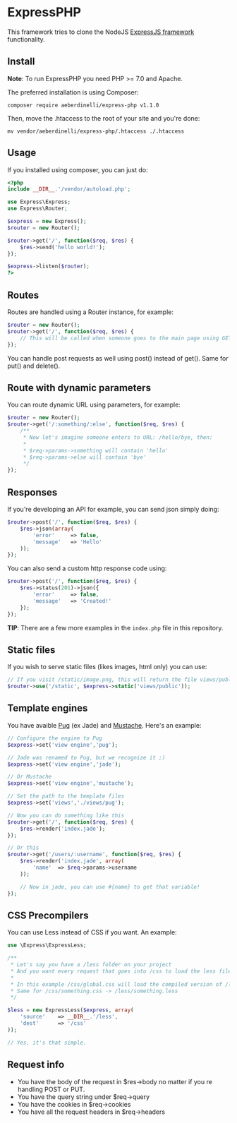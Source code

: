 # ExpressPHP
This framework tries to clone the NodeJS [ExpressJS framework](https://www.npmjs.com/package/express) functionality.

## Install
**Note**: To run ExpressPHP you need PHP >= 7.0 and Apache.

The preferred installation is using Composer:

`composer require aeberdinelli/express-php v1.1.0`

Then, move the .htaccess to the root of your site and you're done:

`mv vendor/aeberdinelli/express-php/.htaccess ./.htaccess`

## Usage
If you installed using composer, you can just do:

```php
<?php
include __DIR__.'/vendor/autoload.php';

use Express\Express;
use Express\Router;

$express = new Express();
$router = new Router();

$router->get('/', function($req, $res) {
	$res->send('hello world!');
});

$express->listen($router);
?>
```

## Routes
Routes are handled using a Router instance, for example:

```php
$router = new Router();
$router->get('/', function($req, $res) {
    // This will be called when someone goes to the main page using GET method.
});
```

You can handle post requests as well using post() instead of get(). Same for put() and delete().

## Route with dynamic parameters
You can route dynamic URL using parameters, for example:

```php
$router = new Router();
$router->get('/:something/:else', function($req, $res) {
    /**
     * Now let's imagine someone enters to URL: /hello/bye, then:
     *
     * $req->params->something will contain 'hello'
     * $req->params->else will contain 'bye'
     */
});
```

## Responses
If you're developing an API for example, you can send json simply doing:

```php
$router->post('/', function($req, $res) {
	$res->json(array(
		'error'		=> false,
		'message'	=> 'Hello'
	));
});
```

You can also send a custom http response code using:

```php
$router->post('/', function($req, $res) {
	$res->status(201)->json({
		'error'		=> false,
		'message'	=> 'Created!'
	});
});
```

**TIP**: There are a few more examples in the `index.php` file in this repository.

## Static files
If you wish to serve static files (likes images, html only) you can use:

```php
// If you visit /static/image.png, this will return the file views/public/image.png
$router->use('/static', $express->static('views/public'));
```

## Template engines
You have avaible [Pug](https://pugjs.org) (ex Jade) and [Mustache](https://mustache.github.io/). Here's an example:

```php
// Configure the engine to Pug
$express->set('view engine','pug');

// Jade was renamed to Pug, but we recognize it ;)
$express->set('view engine','jade');

// Or Mustache
$express->set('view engine','mustache');

// Set the path to the template files
$express->set('views','./views/pug');

// Now you can do something like this
$router->get('/', function($req, $res) {
	$res->render('index.jade');
});

// Or this
$router->get('/users/:username', function($req, $res) {
	$res->render('index.jade', array(
		'name'	=> $req->params->username
	));

	// Now in jade, you can use #{name} to get that variable!
});

```

## CSS Precompilers
You can use Less instead of CSS if you want. An example:

```php
use \Express\ExpressLess;

/**
 * Let's say you have a /less folder on your project
 * And you want every request that goes into /css to load the less file within that folder instead
 *
 * In this example /css/global.css will load the compiled version of /less/global.less
 * Same for /css/something.css -> /less/something.less
 */

$less = new ExpressLess($express, array(
	'source'	=> __DIR__.'/less',
	'dest'		=> '/css'
));

// Yes, it's that simple.
```

## Request info
- You have the body of the request in $res->body no matter if you re handling POST or PUT.
- You have the query string under $req->query
- You have the cookies in $req->cookies
- You have all the request headers in $req->headers
